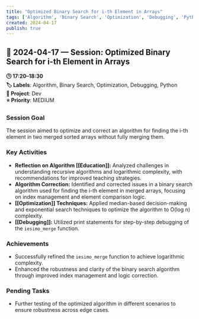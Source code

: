 ```yaml
---
title: "Optimized Binary Search for i-th Element in Arrays"
tags: ['Algorithm', 'Binary Search', 'Optimization', 'Debugging', 'Python']
created: 2024-04-17
publish: true
---
```


## 📅 2024-04-17 — Session: Optimized Binary Search for i-th Element in Arrays

**🕒 17:20–18:30**  
**🏷️ Labels**: Algorithm, Binary Search, Optimization, Debugging, Python  
**📂 Project**: Dev  
**⭐ Priority**: MEDIUM  


### Session Goal
The session aimed to optimize and correct an algorithm for finding the i-th element in two merged sorted arrays without fully merging them.

### Key Activities
- **Reflection on Algorithm [[Education]]:** Analyzed challenges in understanding recursive algorithms and logarithmic complexity, with recommendations for improved teaching strategies.
- **Algorithm Correction:** Identified and corrected issues in a binary search algorithm used for finding the i-th element in merged arrays, focusing on index management and element comparison logic.
- **[[Optimization]] Techniques:** Applied median-based decision-making and exponential search techniques to optimize the algorithm to O(log n) complexity.
- **[[Debugging]]:** Utilized print statements for step-by-step debugging of the `iesimo_merge` function.

### Achievements
- Successfully refined the `iesimo_merge` function to achieve logarithmic complexity.
- Enhanced the robustness and clarity of the binary search algorithm through improved index management and logic correction.

### Pending Tasks
- Further testing of the optimized algorithm in different scenarios to ensure robustness across edge cases.
